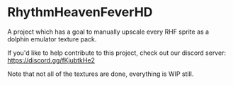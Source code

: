 # RhythmHeavenFeverHD
A project which has a goal to manually upscale every RHF sprite as a dolphin emulator texture pack.

If you'd like to help contribute to this project, check out our discord server: https://discord.gg/fKjubtkHe2

Note that not all of the textures are done, everything is WIP still.
